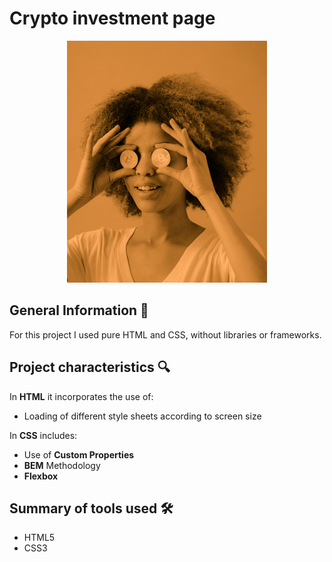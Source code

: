# Crypto investment page

<p align="center">
  <img src="assets/img/bitcoinbaby.jpg">
</p>

## General Information 📝
For this project I used pure HTML and CSS, without libraries or frameworks.

## Project characteristics 🔍
In **HTML** it incorporates the use of:
* Loading of different style sheets according to screen size

In **CSS** includes:
* Use of **Custom Properties**
* **BEM** Methodology
* **Flexbox**

## Summary of tools used 🛠
* HTML5
* CSS3
